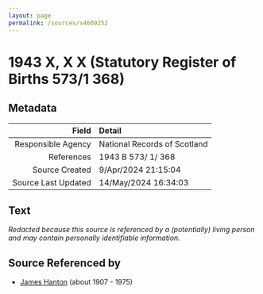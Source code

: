 ```yaml
---
layout: page
permalink: /sources/s4609252
---
```


# 1943 X, X X (Statutory Register of Births 573/1 368)

## Metadata

Field | Detail
---:|:---
Responsible Agency | National Records of Scotland
References | 1943 B 573/ 1/ 368
Source Created | 9/Apr/2024 21:15:04
Source Last Updated | 14/May/2024 16:34:03

## Text

_Redacted because this source is referenced by a (potentially) living person and may contain personally identifiable information._

## Source Referenced by

* [James Hanton](../people/@30630538@-james-hanton-b1907-d1975.md) (about 1907 - 1975)
